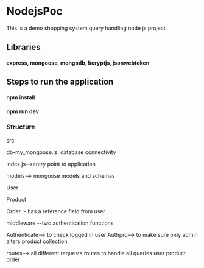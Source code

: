 # NodejsPoc
This is a demo shopping system query handling node js project

## Libraries 
 #### express, mongoose, mongodb, bcryptjs, jsonwebtoken

## Steps to run the application 

#### npm install
#### npm run dev


### Structure 

src
 
   db-my_mongoose.js: database connectivity
   
index.js-->entry point to application
   
models--> mongoose models and schemas
  
  User

  Product

  Order :- has a reference field from user

middleware --two authentication functions

Authenticate--> to check logged in user
              Authpro--> to make sure only admin alters product collection
              
  routes--> all different requests routes to handle all queries
            user 
            product
            order
